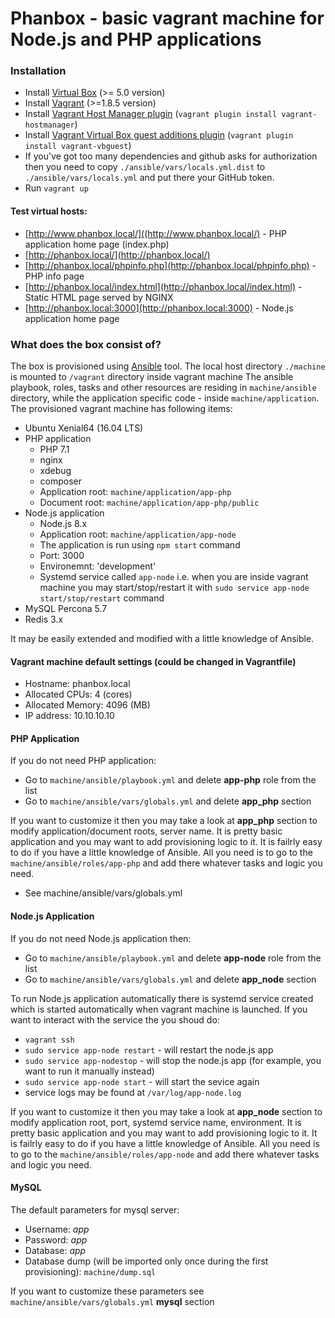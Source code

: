 # Phanbox - basic vagrant machine for Node.js and PHP applications

### Installation

* Install [Virtual Box](https://www.virtualbox.org/wiki/Downloads) (>= 5.0 version)
* Install [Vagrant](https://www.vagrantup.com/downloads.html) (>=1.8.5 version)
* Install [Vagrant Host Manager plugin](https://github.com/devopsgroup-io/vagrant-hostmanager) (`vagrant plugin install vagrant-hostmanager`)
* Install [Vagrant Virtual Box guest additions plugin](https://github.com/dotless-de/vagrant-vbguest) (`vagrant plugin install vagrant-vbguest`)
* If you've got too many dependencies and github asks for authorization then you need to copy `./ansible/vars/locals.yml.dist` to `./ansible/vars/locals.yml` and put there your GitHub token.
* Run `vagrant up`

#### Test virtual hosts:

* [http://www.phanbox.local/]((http://www.phanbox.local/) - PHP application home page (index.php)
* [http://phanbox.local/](http://phanbox.local/)
* [http://phanbox.local/phpinfo.php](http://phanbox.local/phpinfo.php) - PHP info page
* [http://phanbox.local/index.html](http://phanbox.local/index.html) - Static HTML page served by NGINX
* [http://phanbox.local:3000](http://phanbox.local:3000) - Node.js application home page

### What does the box consist of?

The box is provisioned using [Ansible](https://www.ansible.com/) tool.
The local host directory `./machine` is mounted to `/vagrant` directory inside vagrant machine
The ansible playbook, roles, tasks and other resources are residing in `machine/ansible` directory, while the application specific code - inside `machine/application`.
The provisioned vagrant machine has following items:

* Ubuntu Xenial64 (16.04 LTS)
* PHP application
    - PHP 7.1
    - nginx
    - xdebug
    - composer
    - Application root: `machine/application/app-php`
    - Document root: `machine/application/app-php/public`
* Node.js application
    - Node.js 8.x
    - Application root: `machine/application/app-node`
    - The application is run using `npm start` command
    - Port: 3000
    - Environemnt: 'development'
    - Systemd service called `app-node` i.e. when you are inside vagrant machine you may start/stop/restart it with `sudo service app-node start/stop/restart` command
* MySQL Percona 5.7
* Redis 3.x

It may be easily extended and modified with a little knowledge of Ansible.

#### Vagrant machine default settings (could be changed in Vagrantfile)

- Hostname: phanbox.local
- Allocated CPUs: 4 (cores)
- Allocated Memory: 4096 (MB)
- IP address: 10.10.10.10

#### PHP Application

If you do not need PHP application:

- Go to `machine/ansible/playbook.yml` and delete **app-php** role from the list
- Go to `machine/ansible/vars/globals.yml` and delete **app_php** section

If you want to customize it then you may take a look at **app_php** section to modify application/document roots, server name.
It is pretty basic application and you may want to add provisioning logic to it. It is failrly easy to do if you have a little knowledge of Ansible.
All you need is to go to the `machine/ansible/roles/app-php` and add there whatever tasks and logic you need.

- See machine/ansible/vars/globals.yml

#### Node.js Application

If you do not need Node.js application then:

- Go to `machine/ansible/playbook.yml` and delete **app-node** role from the list
- Go to `machine/ansible/vars/globals.yml` and delete **app_node** section

To run Node.js application automatically there is systemd service created which is started automatically when vagrant machine is launched.
If you want to interact with the service the you shoud do:

- `vagrant ssh`
- `sudo service app-node restart` - will restart the node.js app
- `sudo service app-nodestop` - will stop the node.js app (for example, you want to run it manually instead)
- `sudo service app-node start` - will start the sevice again
- service logs may be found at `/var/log/app-node.log`

If you want to customize it then you may take a look at **app_node** section to modify application root, port, systemd service name, environment.
It is pretty basic application and you may want to add provisioning logic to it. It is failrly easy to do if you have a little knowledge of Ansible.
All you need is to go to the `machine/ansible/roles/app-node` and add there whatever tasks and logic you need.

#### MySQL

The default parameters for mysql server:

- Username: *app*
- Password: *app*
- Database: *app*
- Database dump (will be imported only once during the first provisioning): `machine/dump.sql`

If you want to customize these parameters see `machine/ansible/vars/globals.yml` **mysql** section
